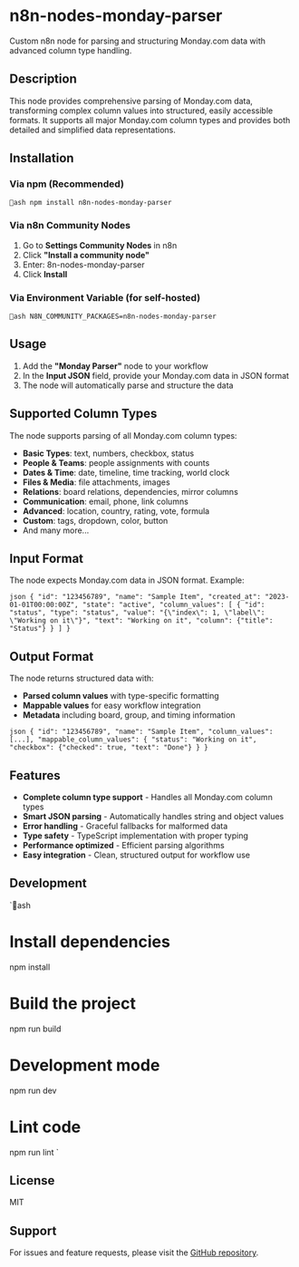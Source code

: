 ﻿# n8n-nodes-monday-parser

Custom n8n node for parsing and structuring Monday.com data with advanced column type handling.

## Description

This node provides comprehensive parsing of Monday.com data, transforming complex column values into structured, easily accessible formats. It supports all major Monday.com column types and provides both detailed and simplified data representations.

## Installation

### Via npm (Recommended)

`ash
npm install n8n-nodes-monday-parser
`

### Via n8n Community Nodes

1. Go to **Settings  Community Nodes** in n8n
2. Click **"Install a community node"**
3. Enter: 
8n-nodes-monday-parser
4. Click **Install**

### Via Environment Variable (for self-hosted)

`ash
N8N_COMMUNITY_PACKAGES=n8n-nodes-monday-parser
`

## Usage

1. Add the **"Monday Parser"** node to your workflow
2. In the **Input JSON** field, provide your Monday.com data in JSON format
3. The node will automatically parse and structure the data

## Supported Column Types

The node supports parsing of all Monday.com column types:

- **Basic Types**: text, numbers, checkbox, status
- **People & Teams**: people assignments with counts
- **Dates & Time**: date, timeline, time tracking, world clock
- **Files & Media**: file attachments, images
- **Relations**: board relations, dependencies, mirror columns
- **Communication**: email, phone, link columns
- **Advanced**: location, country, rating, vote, formula
- **Custom**: tags, dropdown, color, button
- And many more...

## Input Format

The node expects Monday.com data in JSON format. Example:

`json
{
  "id": "123456789",
  "name": "Sample Item",
  "created_at": "2023-01-01T00:00:00Z",
  "state": "active",
  "column_values": [
    {
      "id": "status",
      "type": "status",
      "value": "{\"index\": 1, \"label\": \"Working on it\"}",
      "text": "Working on it",
      "column": {"title": "Status"}
    }
  ]
}
`

## Output Format

The node returns structured data with:

- **Parsed column values** with type-specific formatting
- **Mappable values** for easy workflow integration
- **Metadata** including board, group, and timing information

`json
{
  "id": "123456789",
  "name": "Sample Item",
  "column_values": [...],
  "mappable_column_values": {
    "status": "Working on it",
    "checkbox": {"checked": true, "text": "Done"}
  }
}
`

## Features

-  **Complete column type support** - Handles all Monday.com column types
-  **Smart JSON parsing** - Automatically handles string and object values
-  **Error handling** - Graceful fallbacks for malformed data
-  **Type safety** - TypeScript implementation with proper typing
-  **Performance optimized** - Efficient parsing algorithms
-  **Easy integration** - Clean, structured output for workflow use

## Development

`ash
# Install dependencies
npm install

# Build the project
npm run build

# Development mode
npm run dev

# Lint code
npm run lint
`

## License

MIT

## Support

For issues and feature requests, please visit the [GitHub repository](https://github.com/retailbox-automation/n8n-monday-parser).
